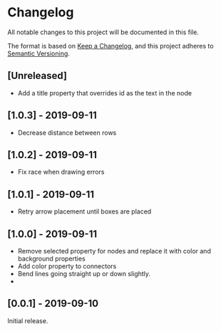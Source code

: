 # Changelog
All notable changes to this project will be documented in this file.

The format is based on [Keep a Changelog](https://keepachangelog.com/en/1.0.0/),
and this project adheres to [Semantic Versioning](https://semver.org/spec/v2.0.0.html).

## [Unreleased]

- Add a title property that overrides id as the text in the node

## [1.0.3] - 2019-09-11

- Decrease distance between rows

## [1.0.2] - 2019-09-11

- Fix race when drawing errors
  
## [1.0.1] - 2019-09-11

- Retry arrow placement until boxes are placed

## [1.0.0] - 2019-09-11

- Remove selected property for nodes and replace it with color and background properties
- Add color property to connectors
- Bend lines going straight up or down slightly.
- 
## [0.0.1] - 2019-09-10

Initial release.
